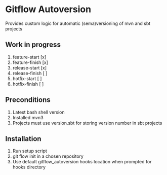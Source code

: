 # Gitflow Autoversion
Provides custom logic for automatic (sema)versioning of mvn and sbt projects

## Work in progress
1. feature-start  [x]
2. feature-finish [x]
3. release-start  [x]
4. release-finish [ ]
5. hotfix-start   [ ]
6. hotfix-finish  [ ]

## Preconditions
1. Latest bash shell version
1. Installed mvn3
2. Projects must use version.sbt for storing version number in sbt projects

## Installation
1. Run setup  script
2. git flow init in a chosen repository
3. Use default gitflow_autoversion hooks location when prompted for hooks directory

